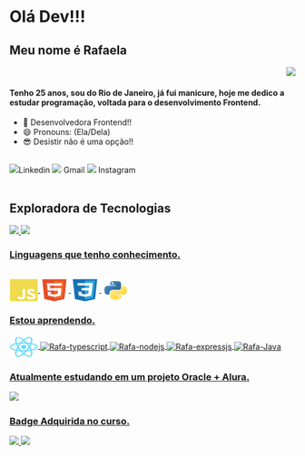 # Olá Dev!!!


## Meu nome é Rafaela

<div> 
  <img align="right" height="300em" src="https://user-images.githubusercontent.com/86390965/187468687-2504ded6-84b3-400f-abe3-7b455efa0f0b.png"/>     
</div>
<br>

#### Tenho 25 anos, sou do Rio de Janeiro, já fui manicure, hoje me dedico a estudar programação, voltada para o desenvolvimento Frontend.

- 🌱 Desenvolvedora Frontend!!
- 😄 Pronouns: (Ela/Dela)
- 😎 Desistir não é uma opção!!

<br>

<div>
  <a href="https://www.linkedin.com/in/rafaelasoperes/" target="_black"><img src="https://cdn-icons-png.flaticon.com/512/4494/4494498.png" width="60px" target="_black"/></a>Linkedin
  <a href = "mailto:rafaelasoperes@gmail.com"><img src="https://cdn-icons-png.flaticon.com/512/720/720277.png" width="60px" target="_black"/></a> Gmail
  <a href="https://www.instagram.com/irafaoliver/" target="_black"><img src="https://cdn-icons-png.flaticon.com/512/3955/3955024.png" width="60px" target="_black"/></a> Instagram
</div>
<br>

## Exploradora de Tecnologias

<div>
  <a href="https://github.com/rafaelasoperes">
  <img height="180em" src="https://github-readme-stats.vercel.app/api?username=rafaelasoperes&show_icons=true&theme=tokyonight&include_all_commits=true&count_private=true"/>
  <img height="180em" src="https://github-readme-stats.vercel.app/api/top-langs/?username=rafaelasoperes&layout=compact&langs_count=7&theme=tokyonight"/>
</div>
  
### Linguagens que tenho conhecimento.
  
<div style="display: inline_block"><br>
  <img align="center" alt="Rafa-Js" height="40" width="50" src="https://raw.githubusercontent.com/devicons/devicon/master/icons/javascript/javascript-plain.svg">
  <img align="center" alt="Rafa-HTML" height="40" width="50" src="https://raw.githubusercontent.com/devicons/devicon/master/icons/html5/html5-original.svg">
  <img align="center" alt="Rafa-CSS" height="40" width="50" src="https://raw.githubusercontent.com/devicons/devicon/master/icons/css3/css3-original.svg">
  <img align="center" alt="Rafa-Python" height="40" width="50" src="https://raw.githubusercontent.com/devicons/devicon/master/icons/python/python-original.svg">
</div>
  
### Estou aprendendo.
  
  <img align="center" alt="Rafa-react" height="40" width="50" src="https://raw.githubusercontent.com/devicons/devicon/master/icons/react/react-original.svg">
  <img align="center" alt="Rafa-typescript" height="40" width="50"src="https://cdn.jsdelivr.net/gh/devicons/devicon/icons/typescript/typescript-original.svg" />
  <img align="center" alt="Rafa-nodejs" height="50" width="60" src="https://cdn.jsdelivr.net/gh/devicons/devicon/icons/nodejs/nodejs-original-wordmark.svg" />
  <img align="center" alt="Rafa-expressjs" height="50" width="60" src="https://cdn.jsdelivr.net/gh/devicons/devicon/icons/express/express-original-wordmark.svg" />
  <img align="center" alt="Rafa-Java" height="50" width="60" src="https://cdn.jsdelivr.net/gh/devicons/devicon/icons/java/java-original-wordmark.svg" />
  
          
  
### Atualmente estudando em um projeto Oracle + Alura.
<img src="https://c.tenor.com/CJSGt0M6gfIAAAAj/%E5%83%8D%E3%81%8F-%E3%82%BF%E3%82%A4%E3%83%94%E3%83%B3%E3%82%B0.gif"/>

### Badge Adquirida no curso.
  
<div style="display: inline"> 
  <img height="300em" src="https://user-images.githubusercontent.com/86390965/187529135-565aec15-0990-446f-9e6e-cd3044170c95.png"/>
  <img height="300em" src="https://user-images.githubusercontent.com/86390965/192363670-3bdf9ad6-51e3-4f79-96c5-b45ed4927403.png"/>
</div>
  
  
